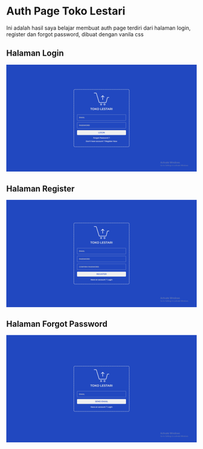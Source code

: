 # Auth Page Toko Lestari

Ini adalah hasil saya belajar membuat auth page terdiri dari halaman login, register dan forgot password, dibuat dengan vanila css

## Halaman Login

![Halaman login](https://github.com/IksanPy/Auth-Page-Toko-Lestari/blob/main/screenshot/login.png)

## Halaman Register

![Halaman register](https://github.com/IksanPy/Auth-Page-Toko-Lestari/blob/main/screenshot/register.png)

## Halaman Forgot Password

![Halaman forgot password](https://github.com/IksanPy/Auth-Page-Toko-Lestari/blob/main/screenshot/forgot-password.png)
